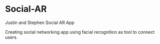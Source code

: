 # Social-AR
Justin and Stephen Social AR App

Creating social networking app using facial recognition as tool to connect users.
